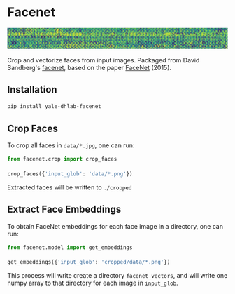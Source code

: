 # Facenet

![visualization of faces](./images/faces.png)

Crop and vectorize faces from input images. Packaged from David Sandberg's [facenet](https://github.com/davidsandberg/facenet/blob/master/LICENSE.md), based on the paper [FaceNet](https://arxiv.org/abs/1503.03832) (2015).

## Installation

```bash
pip install yale-dhlab-facenet
```

## Crop Faces

To crop all faces in `data/*.jpg`, one can run:

```python
from facenet.crop import crop_faces

crop_faces({'input_glob': 'data/*.png'})
```

Extracted faces will be written to `./cropped`

## Extract Face Embeddings

To obtain FaceNet embeddings for each face image in a directory, one can run:

```python
from facenet.model import get_embeddings

get_embeddings({'input_glob': 'cropped/data/*.png'})
```

This process will write create a directory `facenet_vectors`, and will write one numpy array to that directory for each image in `input_glob`.